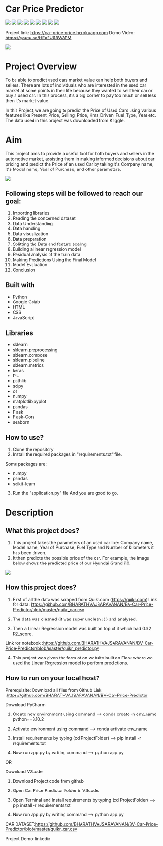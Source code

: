 # Car Price Predictor
[![](https://img.shields.io/badge/Python-FFD43B?style=for-the-badge&logo=python&logoColor=darkgreen)](https://www.python.org)  [![](https://img.shields.io/badge/TensorFlow-FF6F00?style=for-the-badge&logo=TensorFlow&logoColor=white)](https://www.tensorflow.org) [![](https://img.shields.io/badge/scikit_learn-F7931E?style=for-the-badge&logo=scikit-learn&logoColor=white)](https://scikit-learn.org/stable/) [![](https://img.shields.io/badge/SciPy-654FF0?style=for-the-badge&logo=SciPy&logoColor=white)](https://www.scipy.org) [![](https://img.shields.io/badge/Numpy-777BB4?style=for-the-badge&logo=numpy&logoColor=white)](https://numpy.org) [![](https://img.shields.io/badge/Pandas-2C2D72?style=for-the-badge&logo=pandas&logoColor=white)](https://pandas.pydata.org)  [![](https://img.shields.io/badge/Plotly-239120?style=for-the-badge&logo=plotly&logoColor=white)](https://plotly.com) [![](https://img.shields.io/badge/Keras-D00000?style=for-the-badge&logo=Keras&logoColor=white)](https://keras.io) [![](https://img.shields.io/badge/conda-342B029.svg?&style=for-the-badge&logo=anaconda&logoColor=white)](https://www.anaconda.com)

Project link: https://car-price-price.herokuapp.com
Demo Video: https://youtu.be/HEaFU68WAPM

<img src="https://github.com/rajtilakls2510/car_price_predictor/blob/master/demo.png">

# Project Overview
To be able to predict used cars market value can help both buyers and sellers. There are lots of individuals who are interested in the used car market at some points in their life because they wanted to sell their car or buy a used car. In this process, it’s a big corner to pay too much or sell less then it’s market value.

In this Project, we are going to predict the Price of Used Cars using various features like Present_Price, Selling_Price, Kms_Driven, Fuel_Type, Year etc. The data used in this project was downloaded from Kaggle.

# Aim

This project aims to provide a useful tool for both buyers and sellers in the automotive market, assisting them in making informed decisions about car pricing and predict the Price of an used Car by taking it's Company name, it's Model name, Year of Purchase, and other parameters.

<img src="https://github.com/rajtilakls2510/car_price_predictor/blob/master/predict.png">

## Following steps will be followed to reach our goal:

1) Importing libraries
2) Reading the concerned dataset
3) Data Understanding
4) Data handling
5) Data visualization
6) Data preparation
7) Splitting the Data and feature scaling
8) Building a linear regression model
9) Residual analysis of the train data
10) Making Predictions Using the Final Model
11) Model Evaluation
12) Conclusion

## Built with
* Python
* Google Colab
* HTML
* CSS
* JavaScript

## Libraries

* sklearn
* sklearn.preprocessing
* sklearn.compose
* sklearn.pipeline
* sklearn.metrics
* keras
* PIL
* pathlib
* scipy
* os
* numpy
* matplotlib.pyplot
* pandas
* Flask
* Flask-Cors
* seaborn 
    
## How to use?

1. Clone the repository
2. Install the required packages in "requirements.txt" file.

Some packages are:
 - numpy 
 - pandas 
 - scikit-learn

3. Run the "application.py" file
And you are good to go. 

# Description

## What this project does?

1. This project takes the parameters of an used car like: Company name, Model name, Year of Purchase, Fuel Type and Number of Kilometers it has been driven.
2. It then predicts the possible price of the car. For example, the image below shows the predicted price of our Hyundai Grand i10. 

<img src="https://github.com/rajtilakls2510/car_price_predictor/blob/master/predict.png">

## How this project does?

1. First of all the data was scraped from Quikr.com (https://quikr.com) 
Link for data: https://github.com/BHARATHVAJSARAVANAN/BV-Car-Price-Predictor/blob/master/quikr_car.csv

2. The data was cleaned (it was super unclean :( ) and analysed.

3. Then a Linear Regression model was built on top of it which had 0.92 R2_score.

Link for notebook :https://github.com/BHARATHVAJSARAVANAN/BV-Car-Price-Predictor/blob/master/quikr_predictor.py

4. This project was given the form of an website built on Flask where we used the Linear Regression model to perform predictions.

## How to run on your local host?

Prerequisite: Download all files from Github Link :https://github.com/BHARATHVAJSARAVANAN/BV-Car-Price-Predictor

Download PyCharm

1. Create new environment using command --> conda create -n env_name python==3.10.2
   
2. Activate environment using command --> conda activate env_name
   
3. Install requirements by typing (cd ProjectFolder) --> pip install -r requirements.txt
   
4. Now run app.py by writing command --> python app.py

OR

Download VScode

1. Download Project code from github 
   
2. Open Car Price Predictor Folder in VScode.
   
3. Open Terminal and Install requirements by typing (cd ProjectFolder) --> pip install -r requirements.txt
   
4. Now run app.py by writing command --> python app.py

CAR DATASET:https://github.com/BHARATHVAJSARAVANAN/BV-Car-Price-Predictor/blob/master/quikr_car.csv

Project Demo: linkedin
